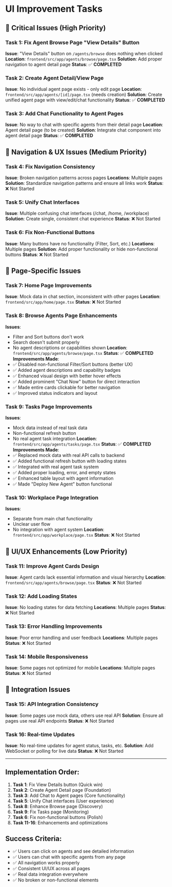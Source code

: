 # UI Improvement Tasks

## 🚨 Critical Issues (High Priority)

### Task 1: Fix Agent Browse Page "View Details" Button
**Issue**: "View Details" button on `/agents/browse` does nothing when clicked
**Location**: `frontend/src/app/agents/browse/page.tsx`
**Solution**: Add proper navigation to agent detail page
**Status**: ✅ **COMPLETED**

### Task 2: Create Agent Detail/View Page  
**Issue**: No individual agent page exists - only edit page
**Location**: `frontend/src/app/agents/[id]/page.tsx` (needs creation)
**Solution**: Create unified agent page with view/edit/chat functionality
**Status**: ✅ **COMPLETED**

### Task 3: Add Chat Functionality to Agent Pages
**Issue**: No way to chat with specific agents from their detail page
**Location**: Agent detail page (to be created)
**Solution**: Integrate chat component into agent detail page
**Status**: ✅ **COMPLETED**

## 🔧 Navigation & UX Issues (Medium Priority)

### Task 4: Fix Navigation Consistency
**Issue**: Broken navigation patterns across pages
**Locations**: Multiple pages
**Solution**: Standardize navigation patterns and ensure all links work
**Status**: ❌ Not Started

### Task 5: Unify Chat Interfaces
**Issue**: Multiple confusing chat interfaces (/chat, /home, /workplace)
**Solution**: Create single, consistent chat experience
**Status**: ❌ Not Started

### Task 6: Fix Non-Functional Buttons
**Issue**: Many buttons have no functionality (Filter, Sort, etc.)
**Locations**: Multiple pages
**Solution**: Add proper functionality or hide non-functional buttons
**Status**: ❌ Not Started

## 📱 Page-Specific Issues

### Task 7: Home Page Improvements
**Issue**: Mock data in chat section, inconsistent with other pages
**Location**: `frontend/src/app/home/page.tsx`
**Status**: ❌ Not Started

### Task 8: Browse Agents Page Enhancements
**Issues**: 
- Filter and Sort buttons don't work
- Search doesn't submit properly
- No agent descriptions or capabilities shown
**Location**: `frontend/src/app/agents/browse/page.tsx`
**Status**: ✅ **COMPLETED**
**Improvements Made**:
- ✅ Disabled non-functional Filter/Sort buttons (better UX)
- ✅ Added agent descriptions and capability badges
- ✅ Enhanced visual design with better hover effects
- ✅ Added prominent "Chat Now" button for direct interaction
- ✅ Made entire cards clickable for better navigation
- ✅ Improved status indicators and layout

### Task 9: Tasks Page Improvements
**Issues**:
- Mock data instead of real task data
- Non-functional refresh button
- No real agent task integration
**Location**: `frontend/src/app/agents/tasks/page.tsx`
**Status**: ✅ **COMPLETED**
**Improvements Made**:
- ✅ Replaced mock data with real API calls to backend
- ✅ Added functional refresh button with loading states
- ✅ Integrated with real agent task system
- ✅ Added proper loading, error, and empty states
- ✅ Enhanced table layout with agent information
- ✅ Made "Deploy New Agent" button functional

### Task 10: Workplace Page Integration
**Issues**:
- Separate from main chat functionality
- Unclear user flow
- No integration with agent system
**Location**: `frontend/src/app/workplace/page.tsx`
**Status**: ❌ Not Started

## 🎨 UI/UX Enhancements (Low Priority)

### Task 11: Improve Agent Cards Design
**Issue**: Agent cards lack essential information and visual hierarchy
**Location**: `frontend/src/app/agents/browse/page.tsx`
**Status**: ❌ Not Started

### Task 12: Add Loading States
**Issue**: No loading states for data fetching
**Locations**: Multiple pages
**Status**: ❌ Not Started

### Task 13: Error Handling Improvements
**Issue**: Poor error handling and user feedback
**Locations**: Multiple pages
**Status**: ❌ Not Started

### Task 14: Mobile Responsiveness
**Issue**: Some pages not optimized for mobile
**Locations**: Multiple pages
**Status**: ❌ Not Started

## 🔗 Integration Issues

### Task 15: API Integration Consistency
**Issue**: Some pages use mock data, others use real API
**Solution**: Ensure all pages use real API endpoints
**Status**: ❌ Not Started

### Task 16: Real-time Updates
**Issue**: No real-time updates for agent status, tasks, etc.
**Solution**: Add WebSocket or polling for live data
**Status**: ❌ Not Started

---

## Implementation Order:
1. **Task 1**: Fix View Details button (Quick win)
2. **Task 2**: Create Agent Detail page (Foundation)
3. **Task 3**: Add Chat to Agent pages (Core functionality)
4. **Task 5**: Unify Chat interfaces (User experience)
5. **Task 8**: Enhance Browse page (Discovery)
6. **Task 9**: Fix Tasks page (Monitoring)
7. **Task 6**: Fix non-functional buttons (Polish)
8. **Task 11-16**: Enhancements and optimizations

## Success Criteria:
- ✅ Users can click on agents and see detailed information
- ✅ Users can chat with specific agents from any page
- ✅ All navigation works properly
- ✅ Consistent UI/UX across all pages
- ✅ Real data integration everywhere
- ✅ No broken or non-functional elements 